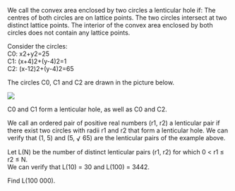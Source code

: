   <p>We call the convex area enclosed by two circles a lenticular hole if:    The centres of both circles are on lattice points.  The two circles intersect at two distinct lattice points.  The interior of the convex area enclosed by both circles does not contain any lattice points.      </p>  <p>Consider the circles:<br />  C0: x2+y2=25<br />  C1: (x+4)2+(y-4)2=1<br />  C2: (x-12)2+(y-4)2=65  </p>  <p>  The circles C0, C1 and C2 are drawn in the picture below.</p>  <img src="project/images/p295_lenticular.gif" />  <p>  C0 and C1 form a lenticular hole, as well as C0 and C2.</p>  <p>  We call an ordered pair of positive real numbers (r1, r2) a lenticular pair if there exist two circles with radii r1 and r2 that form a lenticular hole.  We can verify that (1, 5) and (5, <img src='images/symbol_radic.gif' width='14' height='16' alt='&radic;' border='0' style='vertical-align:middle;' />65) are the lenticular pairs of the example above.</p>  <p>  Let L(N) be the number of distinct lenticular pairs (r1, r2) for which 0 &lt; r1 &le; r2 &le; N.<br />  We can verify that L(10) = 30 and L(100) = 3442.</p>  <p>  Find L(100 000).  </p>                          